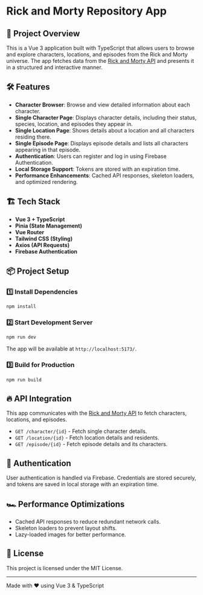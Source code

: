 # Rick and Morty Repository App

## 🚀 Project Overview
This is a Vue 3 application built with TypeScript that allows users to browse and explore characters, locations, and episodes from the Rick and Morty universe. The app fetches data from the [Rick and Morty API](https://rickandmortyapi.com/) and presents it in a structured and interactive manner.

## 🛠️ Features
- **Character Browser**: Browse and view detailed information about each character.
- **Single Character Page**: Displays character details, including their status, species, location, and episodes they appear in.
- **Single Location Page**: Shows details about a location and all characters residing there.
- **Single Episode Page**: Displays episode details and lists all characters appearing in that episode.
- **Authentication**: Users can register and log in using Firebase Authentication.
- **Local Storage Support**: Tokens are stored with an expiration time.
- **Performance Enhancements**: Cached API responses, skeleton loaders, and optimized rendering.

## 🏗️ Tech Stack
- **Vue 3 + TypeScript**
- **Pinia (State Management)**
- **Vue Router**
- **Tailwind CSS (Styling)**
- **Axios (API Requests)**
- **Firebase Authentication**

## 📦 Project Setup

### 1️⃣ Install Dependencies
```sh
npm install
```

### 2️⃣ Start Development Server
```sh
npm run dev
```
The app will be available at `http://localhost:5173/`.

### 3️⃣ Build for Production
```sh
npm run build
```

## 🔥 API Integration
This app communicates with the [Rick and Morty API](https://rickandmortyapi.com/) to fetch characters, locations, and episodes.
- `GET /character/{id}` - Fetch single character details.
- `GET /location/{id}` - Fetch location details and residents.
- `GET /episode/{id}` - Fetch episode details and its characters.

## 🔐 Authentication
User authentication is handled via Firebase. Credentials are stored securely, and tokens are saved in local storage with an expiration time.

## 🏎️ Performance Optimizations
- Cached API responses to reduce redundant network calls.
- Skeleton loaders to prevent layout shifts.
- Lazy-loaded images for better performance.

## 📜 License
This project is licensed under the MIT License.

---

Made with ❤️ using Vue 3 & TypeScript
